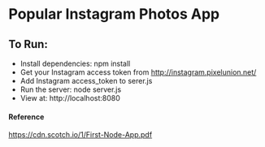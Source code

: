 # Popular Instagram Photos App

## To Run:

- Install dependencies: npm install
- Get your Instagram access token from http://instagram.pixelunion.net/
- Add Instagram access_token to serer.js
- Run the server: node server.js
- View at: http://localhost:8080

#### Reference
https://cdn.scotch.io/1/First-Node-App.pdf